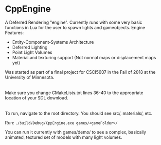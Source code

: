 # CppEngine

A Deferred Rendering "engine". Currently runs with some very basic functions in Lua for the user to spawn lights and gameobjects.
Engine Features:
- Entity-Component-Systems Architecture
- Deferred Lighting
- Point Light Volumes
- Material and texturing support (Not normal maps or displacement maps yet)

Was started as part of a final project for CSCI5607 in the Fall of 2018 at the University of Minnesota.
<br/>
<br/>
<br/>
Make sure you change CMakeLists.txt lines 36-40 to the appropriate location of your SDL download.
<br/>
<br/>
<br/>
To run, navigate to the root directory. You should see src/, materials/, etc.

Run: `./build/Debug/CppEngine.exe games/<gameFolder>/`

You can run it currently with games/demo/ to see a complex, basically animated, textured set of models with many light volumes.
